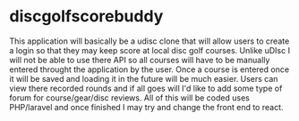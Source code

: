 # discgolfscorebuddy
This application will basically be a udisc clone that will allow users to create a login so that they may keep score at local disc golf courses.  Unlike uDIsc I will not be able to use there API so all courses will have to be manually entered throught the application by the user.  Once a course is entered once it will be saved and loading it in the future will be much easier.  Users can view there recorded rounds and if all goes will I'd like to add some type of forum for course/gear/disc reviews.  All of this will be coded uses PHP/laravel and once finished I may try and change the front end to react.